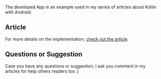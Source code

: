 The developed App is an example used in my series of articles about Kotlin with Android.

## Article

For more details on the implementation, [check out the article](https://medium.com/collabcode/consumindo-api-rest-no-android-com-retrofit-em-kotlin-parte-3-c23adba08095). 

## Questions or Suggestion

Case you have any questions or suggestion, I ask you comment in my articles for help others readers too :)
